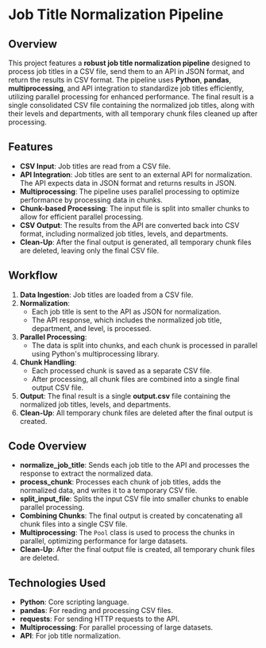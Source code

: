 # Job Title Normalization Pipeline

## Overview
This project features a **robust job title normalization pipeline** designed to process job titles in a CSV file, send them to an API in JSON format, and return the results in CSV format. The pipeline uses **Python**, **pandas**, **multiprocessing**, and API integration to standardize job titles efficiently, utilizing parallel processing for enhanced performance. The final result is a single consolidated CSV file containing the normalized job titles, along with their levels and departments, with all temporary chunk files cleaned up after processing.

## Features
- **CSV Input**: Job titles are read from a CSV file.
- **API Integration**: Job titles are sent to an external API for normalization. The API expects data in JSON format and returns results in JSON.
- **Multiprocessing**: The pipeline uses parallel processing to optimize performance by processing data in chunks.
- **Chunk-based Processing**: The input file is split into smaller chunks to allow for efficient parallel processing.
- **CSV Output**: The results from the API are converted back into CSV format, including normalized job titles, levels, and departments.
- **Clean-Up**: After the final output is generated, all temporary chunk files are deleted, leaving only the final CSV file.

## Workflow
1. **Data Ingestion**: Job titles are loaded from a CSV file.
2. **Normalization**:
   - Each job title is sent to the API as JSON for normalization.
   - The API response, which includes the normalized job title, department, and level, is processed.
3. **Parallel Processing**:
   - The data is split into chunks, and each chunk is processed in parallel using Python's multiprocessing library.
4. **Chunk Handling**:
   - Each processed chunk is saved as a separate CSV file.
   - After processing, all chunk files are combined into a single final output CSV file.
5. **Output**: The final result is a single **output.csv** file containing the normalized job titles, levels, and departments.
6. **Clean-Up**: All temporary chunk files are deleted after the final output is created.

## Code Overview
- **normalize_job_title**: Sends each job title to the API and processes the response to extract the normalized data.
- **process_chunk**: Processes each chunk of job titles, adds the normalized data, and writes it to a temporary CSV file.
- **split_input_file**: Splits the input CSV file into smaller chunks to enable parallel processing.
- **Combining Chunks**: The final output is created by concatenating all chunk files into a single CSV file.
- **Multiprocessing**: The `Pool` class is used to process the chunks in parallel, optimizing performance for large datasets.
- **Clean-Up**: After the final output file is created, all temporary chunk files are deleted.

## Technologies Used
- **Python**: Core scripting language.
- **pandas**: For reading and processing CSV files.
- **requests**: For sending HTTP requests to the API.
- **Multiprocessing**: For parallel processing of large datasets.
- **API**: For job title normalization.
